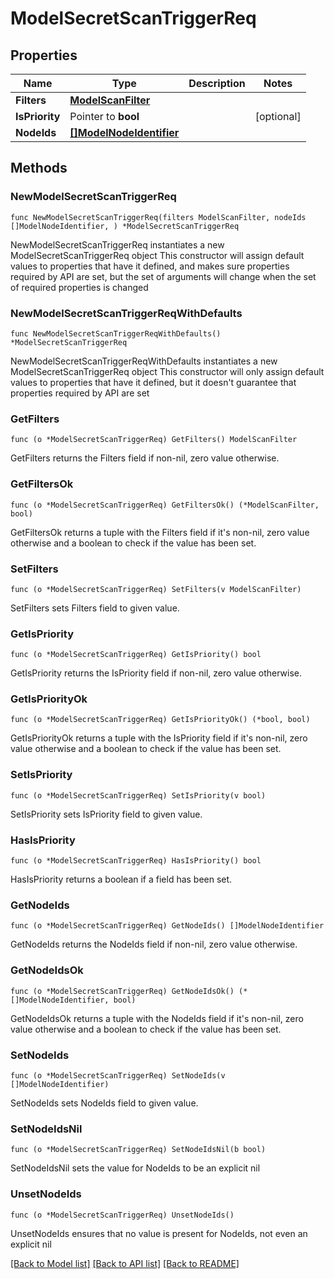 # ModelSecretScanTriggerReq

## Properties

Name | Type | Description | Notes
------------ | ------------- | ------------- | -------------
**Filters** | [**ModelScanFilter**](ModelScanFilter.md) |  | 
**IsPriority** | Pointer to **bool** |  | [optional] 
**NodeIds** | [**[]ModelNodeIdentifier**](ModelNodeIdentifier.md) |  | 

## Methods

### NewModelSecretScanTriggerReq

`func NewModelSecretScanTriggerReq(filters ModelScanFilter, nodeIds []ModelNodeIdentifier, ) *ModelSecretScanTriggerReq`

NewModelSecretScanTriggerReq instantiates a new ModelSecretScanTriggerReq object
This constructor will assign default values to properties that have it defined,
and makes sure properties required by API are set, but the set of arguments
will change when the set of required properties is changed

### NewModelSecretScanTriggerReqWithDefaults

`func NewModelSecretScanTriggerReqWithDefaults() *ModelSecretScanTriggerReq`

NewModelSecretScanTriggerReqWithDefaults instantiates a new ModelSecretScanTriggerReq object
This constructor will only assign default values to properties that have it defined,
but it doesn't guarantee that properties required by API are set

### GetFilters

`func (o *ModelSecretScanTriggerReq) GetFilters() ModelScanFilter`

GetFilters returns the Filters field if non-nil, zero value otherwise.

### GetFiltersOk

`func (o *ModelSecretScanTriggerReq) GetFiltersOk() (*ModelScanFilter, bool)`

GetFiltersOk returns a tuple with the Filters field if it's non-nil, zero value otherwise
and a boolean to check if the value has been set.

### SetFilters

`func (o *ModelSecretScanTriggerReq) SetFilters(v ModelScanFilter)`

SetFilters sets Filters field to given value.


### GetIsPriority

`func (o *ModelSecretScanTriggerReq) GetIsPriority() bool`

GetIsPriority returns the IsPriority field if non-nil, zero value otherwise.

### GetIsPriorityOk

`func (o *ModelSecretScanTriggerReq) GetIsPriorityOk() (*bool, bool)`

GetIsPriorityOk returns a tuple with the IsPriority field if it's non-nil, zero value otherwise
and a boolean to check if the value has been set.

### SetIsPriority

`func (o *ModelSecretScanTriggerReq) SetIsPriority(v bool)`

SetIsPriority sets IsPriority field to given value.

### HasIsPriority

`func (o *ModelSecretScanTriggerReq) HasIsPriority() bool`

HasIsPriority returns a boolean if a field has been set.

### GetNodeIds

`func (o *ModelSecretScanTriggerReq) GetNodeIds() []ModelNodeIdentifier`

GetNodeIds returns the NodeIds field if non-nil, zero value otherwise.

### GetNodeIdsOk

`func (o *ModelSecretScanTriggerReq) GetNodeIdsOk() (*[]ModelNodeIdentifier, bool)`

GetNodeIdsOk returns a tuple with the NodeIds field if it's non-nil, zero value otherwise
and a boolean to check if the value has been set.

### SetNodeIds

`func (o *ModelSecretScanTriggerReq) SetNodeIds(v []ModelNodeIdentifier)`

SetNodeIds sets NodeIds field to given value.


### SetNodeIdsNil

`func (o *ModelSecretScanTriggerReq) SetNodeIdsNil(b bool)`

 SetNodeIdsNil sets the value for NodeIds to be an explicit nil

### UnsetNodeIds
`func (o *ModelSecretScanTriggerReq) UnsetNodeIds()`

UnsetNodeIds ensures that no value is present for NodeIds, not even an explicit nil

[[Back to Model list]](../README.md#documentation-for-models) [[Back to API list]](../README.md#documentation-for-api-endpoints) [[Back to README]](../README.md)


